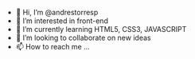 - 👋 Hi, I’m @andrestorresp
- 👀 I’m interested in front-end
- 🌱 I’m currently learning HTML5, CSS3, JAVASCRIPT
- 💞️ I’m looking to collaborate on new ideas
- 📫 How to reach me ...

<!---
andrestorresp/andrestorresp is a ✨ special ✨ repository because its `README.md` (this file) appears on your GitHub profile.
You can click the Preview link to take a look at your changes.
--->
